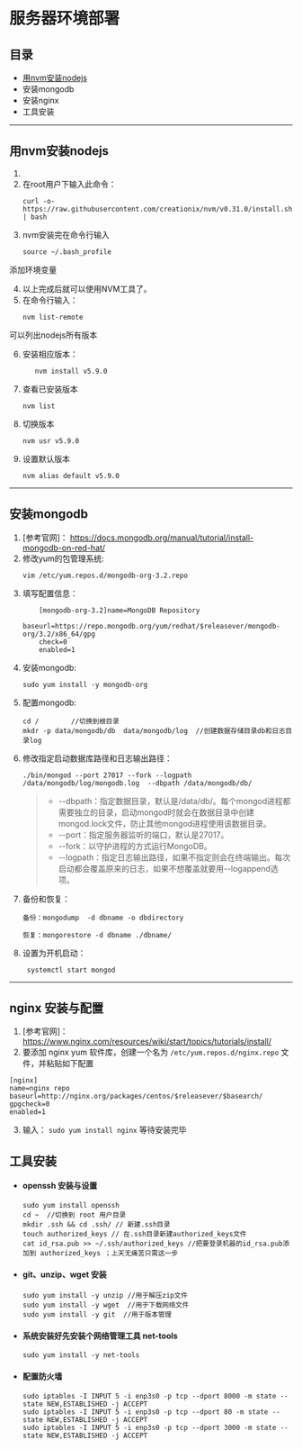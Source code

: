 # 服务器环境部署

## 目录
* [用nvm安装nodejs](#用nvm安装nodejs)
* 安装mongodb
* 安装nginx
* 工具安装


***
## 用nvm安装nodejs
1. [github地址]: https://github.com/creationix/nvm
2. 在root用户下输入此命令：
    ```
    curl -o-https://raw.githubusercontent.com/creationix/nvm/v0.31.0/install.sh | bash
    ```
3. nvm安装完在命令行输入
    ```
    source ~/.bash_profile
    ```
添加环境变量

4. 以上完成后就可以使用NVM工具了。
5. 在命令行输入：
    ```
    nvm list-remote
    ```
可以列出nodejs所有版本

6. 安装相应版本：
    ```
       nvm install v5.9.0
    ```
7. 查看已安装版本
    ```
    nvm list
    ```
8. 切换版本
    ```
    nvm usr v5.9.0
    ```
9. 设置默认版本
    ```
    nvm alias default v5.9.0
    ```
***
## 安装mongodb
1. [参考官网]： https://docs.mongodb.org/manual/tutorial/install-mongodb-on-red-hat/
2. 修改yum的包管理系统:
  	```
    vim /etc/yum.repos.d/mongodb-org-3.2.repo
    ```
3. 填写配置信息：
    ```
    	[mongodb-org-3.2]name=MongoDB Repository
    	baseurl=https://repo.mongodb.org/yum/redhat/$releasever/mongodb-org/3.2/x86_64/gpg
    	check=0
    	enabled=1
    ```  
4. 安装mongodb:
  	```
    sudo yum install -y mongodb-org
    ```
5. 配置mongodb:
    ```
    cd /        //切换到根目录
    mkdr -p data/mongodb/db  data/mongodb/log  //创建数据存储目录db和日志目录log
    ```
6. 修改指定启动数据库路径和日志输出路径：
    ```
    ./bin/mongod --port 27017 --fork --logpath /data/mongodb/log/mongodb.log  --dbpath /data/mongodb/db/
    ```
    > * --dbpath：指定数据目录，默认是/data/db/。每个mongod进程都需要独立的目录，启动mongod时就会在数据目录中创建mongod.lock文件，防止其他mongod进程使用该数据目录。
    > * --port：指定服务器监听的端口，默认是27017。
    > * --fork：以守护进程的方式运行MongoDB。
    > * --logpath：指定日志输出路径，如果不指定则会在终端输出。每次启动都会覆盖原来的日志，如果不想覆盖就要用--logappend选项。
7. 备份和恢复：
    ```
    备份：mongodump  -d dbname -o dbdirectory
    ```
    ```
    恢复：mongorestore -d dbname ./dbname/
    ```
8. 设置为开机启动：
    ```
     systemctl start mongod
    ```
***
## nginx 安装与配置

1. [参考官网]： https://www.nginx.com/resources/wiki/start/topics/tutorials/install/
2. 要添加 nginx yum 软件库，创建一个名为 `/etc/yum.repos.d/nginx.repo` 文件，并粘贴如下配置
```
[nginx]
name=nginx repo
baseurl=http://nginx.org/packages/centos/$releasever/$basearch/
gpgcheck=0
enabled=1
```
3. 输入： ```sudo yum install nginx``` 等待安装完毕


## 工具安装
* #### openssh 安装与设置
   ```
  sudo yum install openssh
  cd ~  //切换到 root 用户目录
  mkdir .ssh && cd .ssh/ // 新建.ssh目录
  touch authorized_keys // 在.ssh目录新建authorized_keys文件
  cat id_rsa.pub >> ~/.ssh/authorized_keys //把要登录机器的id_rsa.pub添加到 authorized_keys ；上天无痛苦只需这一步
  ```
* #### git、unzip、wget 安装
  ```
  sudo yum install -y unzip //用于解压zip文件
  sudo yum install -y wget  //用于下载网络文件
  sudo yum install -y git  //用于版本管理
  ```
* #### 系统安装好先安装个网络管理工具 net-tools
  ```
  sudo yum install -y net-tools
  ```
* #### 配置防火墙
  ```
  sudo iptables -I INPUT 5 -i enp3s0 -p tcp --dport 8000 -m state --state NEW,ESTABLISHED -j ACCEPT
  sudo iptables -I INPUT 5 -i enp3s0 -p tcp --dport 80 -m state --state NEW,ESTABLISHED -j ACCEPT
  sudo iptables -I INPUT 5 -i enp3s0 -p tcp --dport 3000 -m state --state NEW,ESTABLISHED -j ACCEPT
  ```
